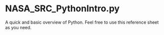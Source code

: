 # NASA_SRC_PythonIntro.py
A quick and basic overview of Python. Feel free to use this reference sheet as you need.

